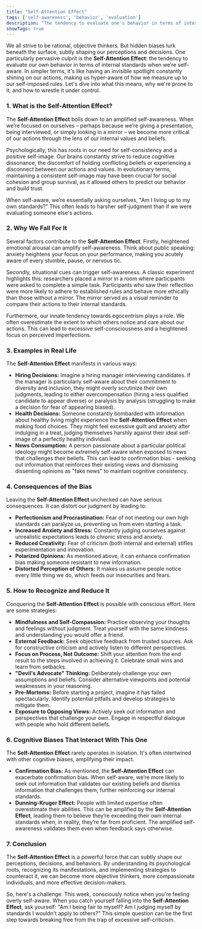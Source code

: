 ```yaml
---
title: "Self-Attention Effect"
tags: ['self-awareness', 'behavior', 'evaluation']
description: "The tendency to evaluate one's behavior in terms of internal standards when self-aware."
showTags: true
---
```



We all strive to be rational, objective thinkers. But hidden biases lurk beneath the surface, subtly shaping our perceptions and decisions. One particularly pervasive culprit is the **Self-Attention Effect**: the tendency to evaluate our own behavior in terms of internal standards when we’re self-aware. In simpler terms, it's like having an invisible spotlight constantly shining on our actions, making us hyper-aware of how we measure up to our self-imposed rules. Let's dive into what this means, why we're prone to it, and how to wrestle it under control.

### 1. What is the Self-Attention Effect?

The **Self-Attention Effect** boils down to an amplified self-awareness. When we’re focused on ourselves – perhaps because we’re giving a presentation, being interviewed, or simply looking in a mirror – we become more critical of our actions through the lens of our internal values and beliefs.

Psychologically, this has roots in our need for self-consistency and a positive self-image. Our brains constantly strive to reduce cognitive dissonance, the discomfort of holding conflicting beliefs or experiencing a disconnect between our actions and values. In evolutionary terms, maintaining a consistent self-image may have been crucial for social cohesion and group survival, as it allowed others to predict our behavior and build trust.

When self-aware, we’re essentially asking ourselves, "Am I living up to my own standards?" This often leads to harsher self-judgment than if we were evaluating someone else's actions.

### 2. Why We Fall For It

Several factors contribute to the **Self-Attention Effect**. Firstly, heightened emotional arousal can amplify self-awareness. Think about public speaking: anxiety heightens your focus on your performance, making you acutely aware of every stumble, pause, or nervous tic.

Secondly, situational cues can trigger self-awareness. A classic experiment highlights this: researchers placed a mirror in a room where participants were asked to complete a simple task. Participants who saw their reflection were more likely to adhere to established rules and behave more ethically than those without a mirror. The mirror served as a visual reminder to compare their actions to their internal standards.

Furthermore, our innate tendency towards egocentrism plays a role. We often overestimate the extent to which others notice and care about our actions. This can lead to excessive self-consciousness and a heightened focus on perceived imperfections.

### 3. Examples in Real Life

The **Self-Attention Effect** manifests in various ways:

*   **Hiring Decisions:** Imagine a hiring manager interviewing candidates. If the manager is particularly self-aware about their commitment to diversity and inclusion, they might overly scrutinize their own judgments, leading to either overcompensation (hiring a less qualified candidate to appear diverse) or paralysis by analysis (struggling to make a decision for fear of appearing biased).
*   **Health Decisions:** Someone constantly bombarded with information about healthy living might experience the **Self-Attention Effect** when making food choices. They might feel excessive guilt and anxiety after indulging in a treat, judging themselves harshly against their ideal self-image of a perfectly healthy individual.
*   **News Consumption:** A person passionate about a particular political ideology might become extremely self-aware when exposed to news that challenges their beliefs. This can lead to confirmation bias - seeking out information that reinforces their existing views and dismissing dissenting opinions as "fake news" to maintain cognitive consistency.

### 4. Consequences of the Bias

Leaving the **Self-Attention Effect** unchecked can have serious consequences. It can distort our judgment by leading to:

*   **Perfectionism and Procrastination:** Fear of not meeting our own high standards can paralyze us, preventing us from even starting a task.
*   **Increased Anxiety and Stress:** Constantly judging ourselves against unrealistic expectations leads to chronic stress and anxiety.
*   **Reduced Creativity:** Fear of criticism (both internal and external) stifles experimentation and innovation.
*   **Polarized Opinions:** As mentioned above, it can enhance confirmation bias making someone resistant to new information.
*   **Distorted Perception of Others:** It makes us assume people notice every little thing we do, which feeds our insecurities and fears.

### 5. How to Recognize and Reduce It

Conquering the **Self-Attention Effect** is possible with conscious effort. Here are some strategies:

*   **Mindfulness and Self-Compassion:** Practice observing your thoughts and feelings without judgment. Treat yourself with the same kindness and understanding you would offer a friend.
*   **External Feedback:** Seek objective feedback from trusted sources. Ask for constructive criticism and actively listen to different perspectives.
*   **Focus on Process, Not Outcome:** Shift your attention from the end result to the steps involved in achieving it. Celebrate small wins and learn from setbacks.
*   **"Devil's Advocate" Thinking:** Deliberately challenge your own assumptions and beliefs. Consider alternative viewpoints and potential weaknesses in your reasoning.
*   **Pre-Mortems:** Before starting a project, imagine it has failed spectacularly. Identify potential pitfalls and develop strategies to mitigate them.
*   **Exposure to Opposing Views:** Actively seek out information and perspectives that challenge your own. Engage in respectful dialogue with people who hold different beliefs.

### 6. Cognitive Biases That Interact With This One

The **Self-Attention Effect** rarely operates in isolation. It's often intertwined with other cognitive biases, amplifying their impact.

*   **Confirmation Bias:** As mentioned, the **Self-Attention Effect** can exacerbate confirmation bias. When self-aware, we’re more likely to seek out information that validates our existing beliefs and dismiss information that challenges them, further reinforcing our internal standards.
*   **Dunning-Kruger Effect:** People with limited expertise often overestimate their abilities. This can be amplified by the **Self-Attention Effect**, leading them to believe they’re exceeding their own internal standards when, in reality, they’re far from proficient. The amplified self-awareness validates them even when feedback says otherwise.

### 7. Conclusion

The **Self-Attention Effect** is a powerful force that can subtly shape our perceptions, decisions, and behaviors. By understanding its psychological roots, recognizing its manifestations, and implementing strategies to counteract it, we can become more objective thinkers, more compassionate individuals, and more effective decision-makers.

So, here's a challenge: This week, consciously notice when you're feeling overly self-aware. When you catch yourself falling into the **Self-Attention Effect**, ask yourself: "Am I being fair to myself? Am I judging myself by standards I wouldn't apply to others?" This simple question can be the first step towards breaking free from the trap of excessive self-criticism.

